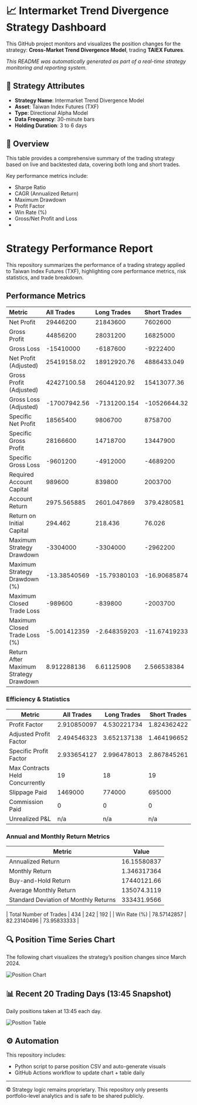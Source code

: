 # 📈 Intermarket Trend Divergence Strategy Dashboard

This GitHub project monitors and visualizes the position changes for the strategy: **Cross-Market Trend Divergence Model**, trading **TAIEX Futures**.

*This README was automatically generated as part of a real-time strategy monitoring and reporting system.*

## 📌 Strategy Attributes

- **Strategy Name**: Intermarket Trend Divergence Model  
- **Asset**: Taiwan Index Futures (TXF)    
- **Type**: Directional Alpha Model  
- **Data Frequency**: 30-minute bars  
- **Holding Duration**: 3 to 6 days

## 📌 Overview

This table provides a comprehensive summary of the trading strategy based on live and backtested data, covering both long and short trades.

Key performance metrics include:
- Sharpe Ratio
- CAGR (Annualized Return)
- Maximum Drawdown
- Profit Factor
- Win Rate (%)
- Gross/Net Profit and Loss
- 
# Strategy Performance Report

This repository summarizes the performance of a trading strategy applied to Taiwan Index Futures (TXF), highlighting core performance metrics, risk statistics, and trade breakdown.

## Performance Metrics

| Metric                                 | All Trades   | Long Trades   | Short Trades   |
|:---------------------------------------|:-------------|:--------------|:---------------|
| Net Profit                             | 29446200     | 21843600      | 7602600        |
| Gross Profit                           | 44856200     | 28031200      | 16825000       |
| Gross Loss                             | -15410000    | -6187600      | -9222400       |
| Net Profit (Adjusted)                  | 25419158.02  | 18912920.76   | 4886433.049    |
| Gross Profit (Adjusted)                | 42427100.58  | 26044120.92   | 15413077.36    |
| Gross Loss (Adjusted)                  | -17007942.56 | -7131200.154  | -10526644.32   |
| Specific Net Profit                    | 18565400     | 9806700       | 8758700        |
| Specific Gross Profit                  | 28166600     | 14718700      | 13447900       |
| Specific Gross Loss                    | -9601200     | -4912000      | -4689200       |
| Required Account Capital               | 989600       | 839800        | 2003700        |
| Account Return                         | 2975.565885  | 2601.047869   | 379.4280581    |
| Return on Initial Capital              | 294.462      | 218.436       | 76.026         |
| Maximum Strategy Drawdown              | -3304000     | -3304000      | -2962200       |
| Maximum Strategy Drawdown (%)          | -13.38540569 | -15.79380103  | -16.90685874   |
| Maximum Closed Trade Loss              | -989600      | -839800       | -2003700       |
| Maximum Closed Trade Loss (%)          | -5.001412359 | -2.648359203  | -11.67419233   |
| Return After Maximum Strategy Drawdown | 8.912288136  | 6.61125908    | 2.566538384    |

### Efficiency & Statistics

| Metric                                  | All Trades   | Long Trades   | Short Trades   |
|----------------------------------------|--------------|---------------|----------------|
| Profit Factor                          | 2.910850097  | 4.530221734   | 1.824362422    |
| Adjusted Profit Factor                 | 2.494546323  | 3.652137138   | 1.464196652    |
| Specific Profit Factor                 | 2.933654127  | 2.996478013   | 2.867845261    |
| Max Contracts Held Concurrently        | 19           | 18            | 19             |
| Slippage Paid                          | 1469000      | 774000        | 695000         |
| Commission Paid                        | 0            | 0             | 0              |
| Unrealized P&L                         | n/a          | n/a           | n/a            |

### Annual and Monthly Return Metrics
| Metric                             | Value        |
|-----------------------------------|--------------|
| Annualized Return                      | 16.15580837  | 
| Monthly Return                         | 1.346317364  | 
| Buy-and-Hold Return                    | 17440121.66  | 
| Average Monthly Return                 | 135074.3119  |     
| Standard Deviation of Monthly Returns  | 333431.9566  | 

| Total Number of Trades                 | 434          | 242           | 192            |
| Win Rate (%)                           | 78.57142857  | 82.23140496   | 73.95833333    |

## 🔍 Position Time Series Chart
The following chart visualizes the strategy’s position changes since March 2024.

![Position Chart](charts/position_chart.png)

## 📊 Recent 20 Trading Days (13:45 Snapshot)
Daily positions taken at 13:45 each day.

![Position Table](charts/position_table.png)

## ⚙️ Automation
This repository includes:
- Python script to parse position CSV and auto-generate visuals
- GitHub Actions workflow to update chart + table daily

---

© Strategy logic remains proprietary. This repository only presents portfolio-level analytics and is safe to be shared publicly.
